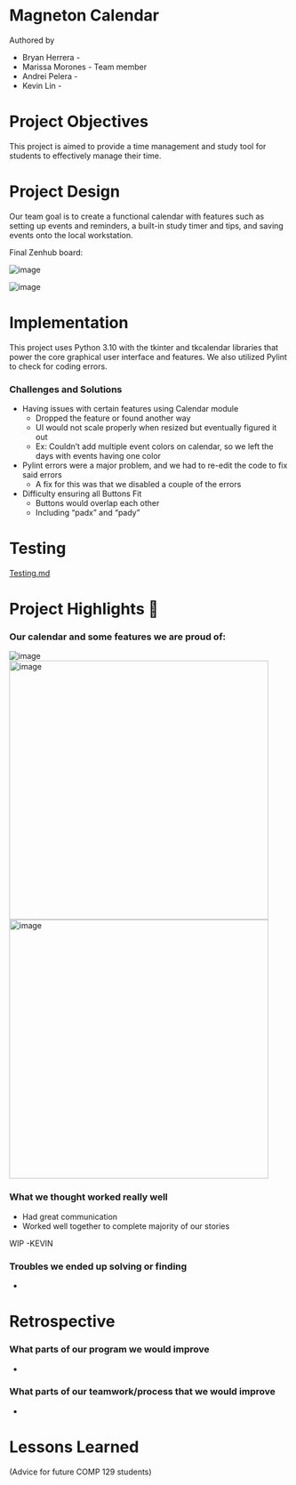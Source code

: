 # Magneton Calendar
Authored by    
  - Bryan Herrera - 
  - Marissa Morones - Team member
  - Andrei Pelera - 
  - Kevin Lin - 
# Project Objectives
This project is aimed to provide a time management and study tool for students to effectively manage their time.
# Project Design
Our team goal is to create a functional calendar with features such as setting up events and reminders, a built-in study timer and tips, and saving events onto the local workstation.

Final Zenhub board:

![image](https://user-images.githubusercontent.com/43161217/236715772-31947c85-dfd9-4a1e-9736-ef0ecac2f6fe.png)

![image](https://user-images.githubusercontent.com/43161217/236720936-24187696-a50e-499b-9cb4-827f5e314455.png)

# Implementation
This project uses Python 3.10 with the tkinter and tkcalendar libraries that power the core graphical user interface and features. We also utilized Pylint to check for coding errors.     
### Challenges and Solutions
  - Having issues with certain features using Calendar module
    - Dropped the feature or found another way
    - UI would not scale properly when resized but eventually figured it out
    - Ex: Couldn’t add multiple event colors on calendar, so we left the days with events having one color
  - Pylint errors were a major problem, and we had to re-edit the code to fix said errors
    - A fix for this was that we disabled a couple of the errors
  - Difficulty ensuring all Buttons Fit
    - Buttons would overlap each other
    - Including “padx” and “pady”

# Testing
[Testing.md](Testing.md)

# Project Highlights :smiling_face_with_three_hearts:
### Our calendar and some features we are proud of:
![image](https://user-images.githubusercontent.com/43161217/236724236-80b36412-7c8c-4957-8249-d3ca50614c58.png)
<img width="466" alt="image" src="https://user-images.githubusercontent.com/55124638/232838944-343e70c5-6dc1-4535-b0b3-2ee1c9ef8283.png">
<img width="466" alt="image" src="https://user-images.githubusercontent.com/55124638/236640810-d9389808-1c6c-4434-b681-c063a40a7881.png">
### What we thought worked really well
- Had great communication
- Worked well together to complete majority of our stories
    
WIP -KEVIN 
    
### Troubles we ended up solving or finding
- 

# Retrospective
### What parts of our program we would improve
- 
### What parts of our teamwork/process that we would improve
- 

# Lessons Learned
(Advice for future COMP 129 students)
